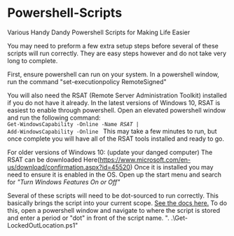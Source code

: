 # Powershell-Scripts
Various Handy Dandy Powershell Scripts for Making Life Easier


You may need to preform a few extra setup steps before several of these scripts will run correctly. They are easy steps however and do not take very long to complete. 

First, ensure powershell can run on your system. In a powershell window, run the command "set-executionpolicy RemoteSigned"

You will also need the RSAT (Remote Server Administration Toolkit) installed if you do not have it already.
In the latest versions of Windows 10, RSAT is easiest to enable through powershell. Open an elevated powershell window and run the following command: <code> Get-WindowsCapability -Online -Name *RSAT* | Add-WindowsCapability -Online </code>
This may take a few minutes to run, but once complete you will have all of the RSAT tools installed and ready to go. 

For older versions of Windows 10: (update your danged computer)
The RSAT can be downloaded Here(https://www.microsoft.com/en-us/download/confirmation.aspx?id=45520)
Once it is installed you may need to ensure it is enabled in the OS. Open up the start menu and search for <i> "Turn Windows Features On or Off" </i>

Several of these scripts will need to be dot-sourced to run correctly. This basically brings the script into your current scope. <a href="https://docs.microsoft.com/en-us/powershell/module/microsoft.powershell.core/about/about_scripts?view=powershell-7#script-scope-and-dot-sourcing">See the docs here.</a> 
To do this, open a powershell window and navigate to where the script is stored and enter a period or "dot" in front of the script name. ". .\Get-LockedOutLocation.ps1"
